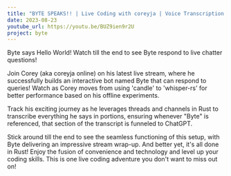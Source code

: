 ```yaml
---
title: "BYTE SPEAKS!! | Live Coding with coreyja | Voice Transcription and Bot Programming in Rust"
date: 2023-08-23
youtube_url: https://youtu.be/BUZ9ien9r2U
project: byte
---
```


Byte says Hello World! Watch till the end to see Byte respond to live chatter questions!

Join Corey (aka coreyja online) on his latest live stream, where he successfully builds an interactive bot named Byte that can respond to queries! Watch as Corey moves from using 'candle' to 'whisper-rs' for better performance based on his offline experiments.

Track his exciting journey as he leverages threads and channels in Rust to transcribe everything he says in portions, ensuring whenever "Byte" is referenced, that section of the transcript is funneled to ChatGPT.

Stick around till the end to see the seamless functioning of this setup, with Byte delivering an impressive stream wrap-up. And better yet, it's all done in Rust! Enjoy the fusion of convenience and technology and level up your coding skills. This is one live coding adventure you don't want to miss out on!
